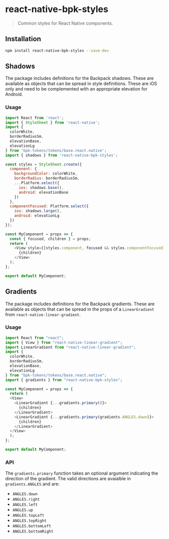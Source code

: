 # react-native-bpk-styles

> Common styles for React Native components.

## Installation

```sh
npm install react-native-bpk-styles --save-dev
```

## Shadows

The package includes definitions for the Backpack shadows. These are available as objects that can be spread in style definitions. These are iOS only and need to be complemented with an appropriate elevation for Android.


### Usage

```javascript
import React from 'react';
import { StyleSheet } from 'react-native';
import {
  colorWhite,
  borderRadiusSm,
  elevationBase,
  elevationLg
} from 'bpk-tokens/tokens/base.react.native';
import { shadows } from 'react-native-bpk-styles';

const styles = StyleSheet.create({
  component: {
    backgroundColor: colorWhite,
    borderRadius: borderRadiusSm,
    ...Platform.select({
      ios: shadows.base(),
      android: elevationBase
    })
  },
  componentFocused: Platform.select({
    ios: shadows.large(),
    android: elevationLg
  })
});

const MyComponent = props => {
  const { focused, children } = props;
  return (
    <View style={[styles.component, focused && styles.componentFocused]}>
      {children}
    </View>
  );
};

export default MyComponent;
```

## Gradients

The package includes definitions for the Backpack gradients. These are available as objects that can be spread in the props of a `LinearGradient` from `react-native-linear-gradient`.

### Usage

```javascript
import React from "react";
import { View } from "react-native-linear-gradient";
import LinearGradient from "react-native-linear-gradient";
import {
  colorWhite,
  borderRadiusSm,
  elevationBase,
  elevationLg
} from "bpk-tokens/tokens/base.react.native";
import { gradients } from "react-native-bpk-styles";

const MyComponent = props => {
  return (
  <View>
    <LinearGradient {...gradients.primary()}>
      {children}
    </LinearGradient>
    <LinearGradient {...gradients.primary(gradients.ANGLES.down)}>
      {children}
    </LinearGradient>
  </View>
  );
};

export default MyComponent;
```

### API

The `gradients.primary` function takes an optional argument indicating the direction of the gradient. The valid directions are avaialble in `gradients.ANGLES` and are:

+ `ANGLES.down`
+ `ANGLES.right`
+ `ANGLES.left`
+ `ANGLES.up`
+ `ANGLES.topLeft`
+ `ANGLES.topRight`
+ `ANGLES.bottomLeft`
+ `ANGLES.bottomRight`
